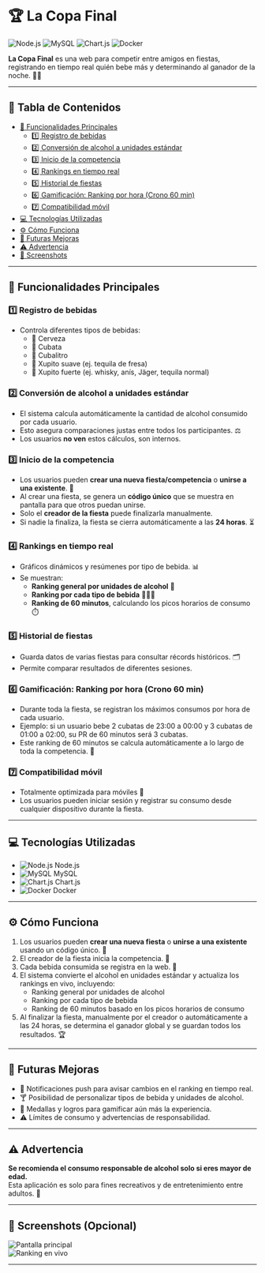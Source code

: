 # 🏆 La Copa Final

![Node.js](https://img.shields.io/badge/Backend-Node.js-green?logo=node.js&logoColor=white) 
![MySQL](https://img.shields.io/badge/DB-MySQL-blue?logo=mysql&logoColor=white) 
![Chart.js](https://img.shields.io/badge/Charts-Chart.js-orange?logo=chart.js&logoColor=white) 
![Docker](https://img.shields.io/badge/Container-Docker-blue?logo=docker&logoColor=white) 

**La Copa Final** es una web para competir entre amigos en fiestas, registrando en tiempo real quién bebe más y determinando al ganador de la noche. 🍻🥃

---

## 📑 Tabla de Contenidos

- [📌 Funcionalidades Principales](#-funcionalidades-principales)  
  - [1️⃣ Registro de bebidas](#1️⃣-registro-de-bebidas)  
  - [2️⃣ Conversión de alcohol a unidades estándar](#2️⃣-conversión-de-alcohol-a-unidades-estándar)  
  - [3️⃣ Inicio de la competencia](#3️⃣-inicio-de-la-competencia)  
  - [4️⃣ Rankings en tiempo real](#4️⃣-rankings-en-tiempo-real)  
  - [5️⃣ Historial de fiestas](#5️⃣-historial-de-fiestas)  
  - [6️⃣ Gamificación: Ranking por hora (Crono 60 min)](#6️⃣-gamificación-ranking-por-hora-crono-60-min)  
  - [7️⃣ Compatibilidad móvil](#7️⃣-compatibilidad-móvil)  
- [💻 Tecnologías Utilizadas](#-tecnologías-utilizadas)  
- [⚙️ Cómo Funciona](#️-cómo-funciona)  
- [🚀 Futuras Mejoras](#-futuras-mejoras)  
- [⚠️ Advertencia](#⚠️-advertencia)  
- [📸 Screenshots](#-screenshots-opcional)  

---

## 📌 Funcionalidades Principales

### 1️⃣ Registro de bebidas
- Controla diferentes tipos de bebidas:
  - 🍺 Cerveza  
  - 🥃 Cubata  
  - 🍹 Cubalitro  
  - 🍓 Xupito suave (ej. tequila de fresa)  
  - 🥃 Xupito fuerte (ej. whisky, anís, Jäger, tequila normal)  

### 2️⃣ Conversión de alcohol a unidades estándar
- El sistema calcula automáticamente la cantidad de alcohol consumido por cada usuario.  
- Esto asegura comparaciones justas entre todos los participantes. ⚖️  
- Los usuarios **no ven** estos cálculos, son internos.  

### 3️⃣ Inicio de la competencia
- Los usuarios pueden **crear una nueva fiesta/competencia** o **unirse a una existente**. 🎉  
- Al crear una fiesta, se genera un **código único** que se muestra en pantalla para que otros puedan unirse.  
- Solo el **creador de la fiesta** puede finalizarla manualmente.  
- Si nadie la finaliza, la fiesta se cierra automáticamente a las **24 horas**. ⏳  

### 4️⃣ Rankings en tiempo real
- Gráficos dinámicos y resúmenes por tipo de bebida. 📊  
- Se muestran:  
  - **Ranking general por unidades de alcohol** 🔄  
  - **Ranking por cada tipo de bebida** 🍺🥃🍹  
  - **Ranking de 60 minutos**, calculando los picos horarios de consumo ⏱️  

### 5️⃣ Historial de fiestas
- Guarda datos de varias fiestas para consultar récords históricos. 🗂️  
- Permite comparar resultados de diferentes sesiones.  

### 6️⃣ Gamificación: Ranking por hora (Crono 60 min)
- Durante toda la fiesta, se registran los máximos consumos por hora de cada usuario.  
- Ejemplo: si un usuario bebe 2 cubatas de 23:00 a 00:00 y 3 cubatas de 01:00 a 02:00, su PR de 60 minutos será 3 cubatas.  
- Este ranking de 60 minutos se calcula automáticamente a lo largo de toda la competencia. 🏅  

### 7️⃣ Compatibilidad móvil
- Totalmente optimizada para móviles 📱  
- Los usuarios pueden iniciar sesión y registrar su consumo desde cualquier dispositivo durante la fiesta.  

---

## 💻 Tecnologías Utilizadas

- ![Node.js](https://img.shields.io/badge/Backend-Node.js-green?logo=node.js&logoColor=white) Node.js  
- ![MySQL](https://img.shields.io/badge/DB-MySQL-blue?logo=mysql&logoColor=white) MySQL  
- ![Chart.js](https://img.shields.io/badge/Charts-Chart.js-orange?logo=chart.js&logoColor=white) Chart.js  
- ![Docker](https://img.shields.io/badge/Container-Docker-blue?logo=docker&logoColor=white) Docker  

---

## ⚙️ Cómo Funciona

1. Los usuarios pueden **crear una nueva fiesta** o **unirse a una existente** usando un código único. 👥  
2. El creador de la fiesta inicia la competencia. 🎉  
3. Cada bebida consumida se registra en la web. 📝  
4. El sistema convierte el alcohol en unidades estándar y actualiza los rankings en vivo, incluyendo:  
   - Ranking general por unidades de alcohol  
   - Ranking por cada tipo de bebida  
   - Ranking de 60 minutos basado en los picos horarios de consumo  
5. Al finalizar la fiesta, manualmente por el creador o automáticamente a las 24 horas, se determina el ganador global y se guardan todos los resultados. 🏆  

---

## 🚀 Futuras Mejoras

- 🔔 Notificaciones push para avisar cambios en el ranking en tiempo real.  
- 🍸 Posibilidad de personalizar tipos de bebida y unidades de alcohol.  
- 🏅 Medallas y logros para gamificar aún más la experiencia.  
- ⚠️ Límites de consumo y advertencias de responsabilidad.  

---

## ⚠️ Advertencia

**Se recomienda el consumo responsable de alcohol solo si eres mayor de edad.**  
Esta aplicación es solo para fines recreativos y de entretenimiento entre adultos. 🥂  

---

## 📸 Screenshots (Opcional)

![Pantalla principal](ruta/a/tu/screenshot1.png)  
![Ranking en vivo](ruta/a/tu/screenshot2.png)  

---
